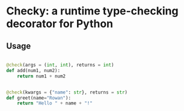 # Checky: a runtime type-checking decorator for Python

## Usage

```python

@check(args = (int, int), returns = int)
def add(num1, num2):
    return num1 + num2

```

```python

@check(kwargs = {"name": str}, returns = str)
def greet(name="Rowan"):
    return "Hello " + name + "!"

```
